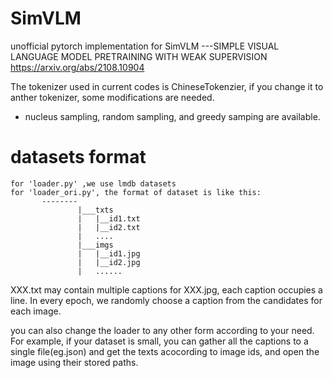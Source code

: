 # SimVLM
unofficial pytorch implementation for SimVLM ---SIMPLE VISUAL LANGUAGE MODEL PRETRAINING WITH WEAK SUPERVISION
https://arxiv.org/abs/2108.10904

The tokenizer used in current codes is ChineseTokenzier, if you change it to anther tokenizer, some modifications are needed.
* nucleus sampling, random sampling, and greedy samping are available.
# datasets format
    for 'loader.py' ,we use lmdb datasets
    for 'loader_ori.py', the format of dataset is like this:
           --------
                   |___txts
                   |   |__id1.txt
                   |   |__id2.txt
                   |   ....
                   |___imgs
                   |   |__id1.jpg
                   |   |__id2.jpg
                   |   ......
XXX.txt may contain multiple captions for XXX.jpg, each caption occupies a line. In every epoch, we randomly choose a caption from the candidates for each image. 

you can also change the loader to any other form according to your need. For example, if your dataset is small, you can gather all the captions to a single file(eg.json) and get the texts acocording to image ids, and open the image using their stored paths.
